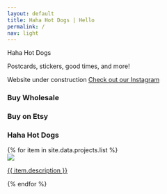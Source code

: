 ```yaml
---
layout: default
title: Haha Hot Dogs | Hello
permalink: /
nav: light
---
```


<section class="home-hero">
  <div class="pw-container">
    <div class="home-hero-content">
      <p>Haha Hot Dogs</p>
      <p></p>
      <p></p>
      <span class="white-text">Postcards, stickers, good times, and more!</span>
      <p></p>
      <span class="white-text">Website under construction</span>
      <a class="btn-lrg btn-lrg-dark" href="{{ "http://www.instagram.com/hahahotdogs"}}">Check out our Instagram</a>
    </div>
  </div>
</section>

<section class="home-buy-online">
  <div class="pw-container-1-2">
    <h3>Buy Wholesale</h3>
    <div class="need-to-insert-image-control">
    </div>
  </div>
</section>

<section class="home-buy-online">
  <div class="pw-container-1-2">
    <h3>Buy on Etsy</h3>
    <div class="need-to-insert-image-control">
    </div>
  </div>
</section>


<section class="home-projects">
  <div class="pw-container">
    <h3><a name="projects"></a>Haha Hot Dogs</h3>
    <div class="home-projects-list">
      {% for item in site.data.projects.list %}
      <div class="home-project">
        <a href="{{ item.url }}" alt="{{ item.title }}" data-lightbox="postcards">
          <img class="home-project-thumbnail" src="{{ item.thumbnail }}" />
          <!-- <h4 class="home-project-title">{{ item.title }}</h4> -->
          <p class="home-project-description">{{ item.description }}</p>
        </a>
      </div>
      {% endfor %}
    </div>
  </div>
</section>
